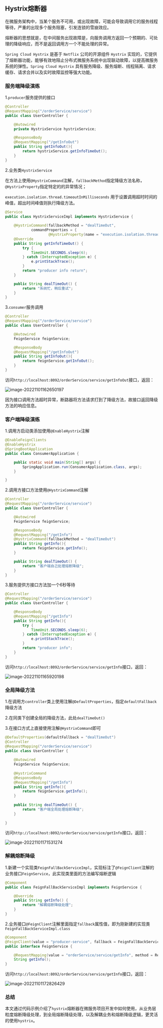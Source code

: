 ## Hystrix熔断器



在微服务架构中，当某个服务不可用，或出现故障，可能会导致调用它的服务线程等待，严重的出现多个服务阻塞，引发连锁的雪崩效应。

熔断器的思想就是，在中间服务出现故障是，向服务调用方返回一个预期的、可处理的降级响应，而不是返回调用方一个不能处理的异常。

`Spring Cloud Hystrix` 是基于 `Netflix` 公司的开源组件 `Hystrix` 实现的，它提供了熔断器功能，能够有效地阻止分布式微服务系统中出现联动故障，以提高微服务系统的弹性。`Spring Cloud Hystrix` 具有服务降级、服务熔断、线程隔离、请求缓存、请求合并以及实时故障监控等强大功能。



### 服务端降级演练

1.`producer`服务提供的接口

```java
@Controller
@RequestMapping("/orderService/service")
public class UserController {

    @Autowired
    private HystrixService hystrixService;

    @ResponseBody
    @RequestMapping("/getInfoOut")
    public String getInfoOut(){
        return hystrixService.getInfoTimeOut();
    }
}
```

2.业务类`HystrixService`

在方法上使用`@HystrixCommand`注解，`fallbackMethod`指定降级方法名称，`@HystrixProperty`指定特定的的异常情况；

`execution.isolation.thread.timeoutInMilliseconds` 用于设置调用超时时间的峰值，超出时间峰值则执行降级方法。

```java
@Service
public class HystrixServiceImpl implements HystrixService {
  
    @HystrixCommand(fallbackMethod = "dealTimeOut",
            commandProperties = {
                    @HystrixProperty(name = "execution.isolation.thread.timeoutInMilliseconds", value = "5000")})
    @Override
    public String getInfoTimeOut() {
        try {
            TimeUnit.SECONDS.sleep(6);
        } catch (InterruptedException e) {
            e.printStackTrace();
        }
        return "producer info return";
    }

    public String dealTimeOut() {
        return "系统忙，稍后重试";
    }
}
```

3.`consumer`服务调用

```java
@Controller
@RequestMapping("/orderService/service")
public class UserController {

    @Autowired
    FeignService feignService;

    @ResponseBody
    @RequestMapping("/getInfoOut")
    public String getInfoOut(){
        return feignService.getInfoOut();
    }
}
```

访问`http://localhost:8092/orderService/service/getInfoOut`接口，返回：

![image-20221101162650197](image/hystrix1.png)

因为接口调用方法超时异常，断路器将方法请求打到了降级方法，故接口返回降级方法的响应信息。

### 客户端降级演练

1.调用方启动类添加使用`@EnableHystrix`注解

```java
@EnableFeignClients
@EnableHystrix
@SpringBootApplication
public class ConsumerApplication {

    public static void main(String[] args) {
        SpringApplication.run(ConsumerApplication.class, args);
    }

}
```

2.调用方接口方法使用`@HystrixCommand`注解

```java
@Controller
@RequestMapping("/orderService/service")
public class UserController {

    @Autowired
    FeignService feignService;

    @ResponseBody
    @RequestMapping("/getInfo")
    @HystrixCommand(fallbackMethod = "dealTimeOut")
    public String getInfo(){
        return feignService.getInfo();
    }

    public String dealTimeOut() {
        return "客户端自己处理熔断降级";
    }
}
```

3.服务提供方接口方法加一个6秒等待

```java
@Controller
@RequestMapping("/orderService/service")
public class UserController {

    @ResponseBody
    @RequestMapping("/getInfo")
    public String getInfo(){
        try {
            TimeUnit.SECONDS.sleep(6);
        } catch (InterruptedException e) {
            e.printStackTrace();
        }
        return "producer info";
    }
}
```

访问`http://localhost:8092/orderService/service/getInfo`接口，返回：

![image-20221101165920198](image/hystrix2.png)

### 全局降级方法

1.在调用方`controller`类上使用注解`@DefaultProperties`，指定`defaultFallback`降级方法

2.在同类下创建全局的降级方法，此处`dealTimeOut()`

3.在接口方式上直接使用注解`@HystrixCommand`即可

```java
@DefaultProperties(defaultFallback = "dealTimeOut")
@Controller
@RequestMapping("/orderService/service")
public class UserController {
    
    @Autowired
    FeignService feignService;
    
    @HystrixCommand
    @ResponseBody
    @RequestMapping("/getInfo")
    public String getInfo(){
        return feignService.getInfo();
    }
    
    public String dealTimeOut() {
        return "客户端全局处理熔断降级";
    }
    
}
```

访问`http://localhost:8092/orderService/service/getInfo`接口，返回：

![image-20221101171531274](image/hystrix3.png)

### 解耦熔断降级

1.新建一个实现类`FeignFallBackServiceImpl`，实现标注了`@FeignClient`注解的业务接口`FeignService`，此实现类里面的方法编写熔断逻辑

```java
@Component
public class FeignFallBackServiceImpl implements FeignService {

    @Override
    public String getInfo() {
        return "解耦熔断降级处理";
    }
}
```

2.业务接口`@FeignClient`注解里面指定`fallback`属性值，即为刚新建的实现类`FeignFallBackServiceImpl.class`

```java
@Component
@FeignClient(value = "producer-service", fallback = FeignFallBackServiceImpl.class)
public interface FeignService {

    @RequestMapping(value = "orderService/service/getInfo", method = RequestMethod.GET)
    String getInfo();
}
```

访问`http://localhost:8092/orderService/service/getInfo`接口，返回：

![image-20221101172826429](image/hystrix4.png)



### 总结

本文通过代码示例介绍了`hystrix`熔断器在微服务项目开发中如何使用，从业务层粒度熔断降级处理，到全局熔断降级处理，以及解耦业务和熔断降级逻辑，更灵活的使用`hystrix`。

